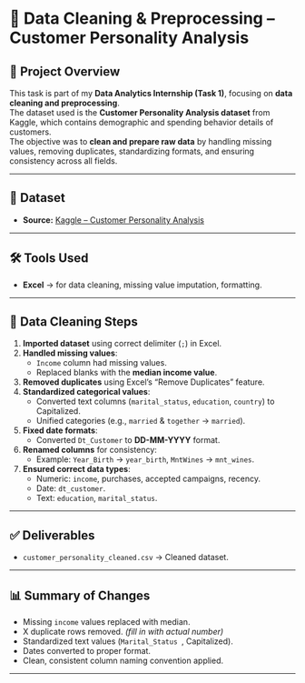 # 🧹 Data Cleaning & Preprocessing – Customer Personality Analysis

## 📌 Project Overview
This task is part of my **Data Analytics Internship (Task 1)**, focusing on **data cleaning and preprocessing**.  
The dataset used is the **Customer Personality Analysis dataset** from Kaggle, which contains demographic and spending behavior details of customers.  
The objective was to **clean and prepare raw data** by handling missing values, removing duplicates, standardizing formats, and ensuring consistency across all fields.

---

## 📂 Dataset
- **Source:** [Kaggle – Customer Personality Analysis](https://www.kaggle.com/datasets/imakash3011/customer-personality-analysis)  

---

## 🛠️ Tools Used
- **Excel** → for data cleaning, missing value imputation, formatting.

---

## 🔑 Data Cleaning Steps
1. **Imported dataset** using correct delimiter (`;`) in Excel.  
2. **Handled missing values**:  
   - `Income` column had missing values.  
   - Replaced blanks with the **median income value**.  
3. **Removed duplicates** using Excel’s “Remove Duplicates” feature.  
4. **Standardized categorical values**:  
   - Converted text columns (`marital_status`, `education`, `country`) to Capitalized.  
   - Unified categories (e.g., `married` & `together` → `married`).  
5. **Fixed date formats**:  
   - Converted `Dt_Customer` to **DD-MM-YYYY** format.  
6. **Renamed columns** for consistency:  
   - Example: `Year_Birth` → `year_birth`, `MntWines` → `mnt_wines`.  
7. **Ensured correct data types**:  
   - Numeric: `income`, purchases, accepted campaigns, recency.  
   - Date: `dt_customer`.  
   - Text: `education`, `marital_status`.  

---

## ✅ Deliverables
- `customer_personality_cleaned.csv` → Cleaned dataset.   

---

## 📊 Summary of Changes
- Missing `income` values replaced with median.  
- X duplicate rows removed. *(fill in with actual number)*  
- Standardized text values (`Marital_Status `, Capitalized).  
- Dates converted to proper format.  
- Clean, consistent column naming convention applied.  

---

